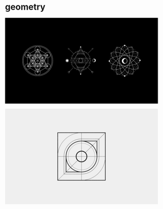 # geometry

<a href="a_group_of_symbols_on_a_black_background.jpg"><img alt="a_group_of_symbols_on_a_black_background" src="a_group_of_symbols_on_a_black_background.jpg"></a>

<a href="a_black_and_white_logo.jpg"><img alt="a_black_and_white_logo" src="a_black_and_white_logo.jpg"></a>

